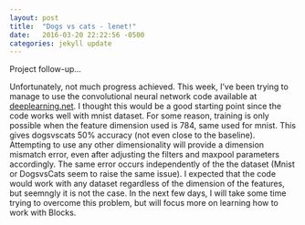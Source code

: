 ```yaml
---
layout: post
title:  "Dogs vs cats - lenet!"
date:   2016-03-20 22:22:56 -0500
categories: jekyll update
---
```

Project follow-up...


Unfortunately, not much progress achieved. This week, I’ve been trying to manage to use the convolutional neural network code available at <a href="http://deeplearning.net/tutorial/lenet.html">deeplearning.net</a>. I thought this would be a good starting point since the code works well with mnist dataset. For some reason, training is only possible when the feature dimension used is 784, same used for mnist. This gives dogsvscats 50% accuracy (not even close to the baseline). Attempting to use any other dimensionality will provide a dimension mismatch error, even after adjusting the filters and maxpool parameters accordingly. The same error occurs independently of the the dataset (Mnist or DogsvsCats seem to raise the same issue). I expected that the code would work with any dataset regardless of the dimension of the features, but seemngly it is not the case. In the next few days, I will take some time trying to overcome this problem, but will focus more on learning how to work with Blocks. 

